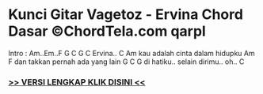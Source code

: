 
 # Kunci Gitar Vagetoz - Ervina Chord Dasar ©ChordTela.com qarpl


Intro : Am..Em..F G C G C Ervina.. C Am kau adalah cinta dalam hidupku Am F dan takkan pernah ada yang lain G C G di hatiku.. selain dirimu.. oh.. C

###  <a href="https://shortlighzx.web.app?sq=Kunci Gitar Vagetoz - Ervina Chord Dasar ©ChordTela.com"> >> VERSI LENGKAP KLIK DISINI << </a>

